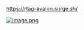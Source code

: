 https://rtag-avalon.surge.sh/

[![image.png](https://i.postimg.cc/T1yWBprG/image.png)](https://postimg.cc/H8gxyWZP)
